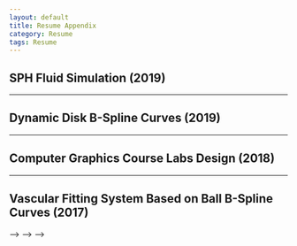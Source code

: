 ```yaml
---
layout: default
title: Resume Appendix
category: Resume
tags: Resume
---
```


## SPH Fluid Simulation (2019)
<!-- ![](/assets/imgs/Resume-Appendix/SPH-Water/RealTimeSimulation.gif) -->
<!-- ![](/assets/imgs/Resume-Appendix/SPH-Water/MCFinalRendering.gif) -->

***
## Dynamic Disk B-Spline Curves (2019)
<!-- ![](/assets/imgs/Resume-Appendix/D-DBSC/1.png) -->
<!-- ![](/assets/imgs/Resume-Appendix/D-DBSC/2.png) -->
<!-- ![](/assets/imgs/Resume-Appendix/D-DBSC/3.png) -->
<!-- ![](/assets/imgs/Resume-Appendix/D-DBSC/4.png) -->
<!-- ![](/assets/imgs/Resume-Appendix/D-DBSC/5.png) -->
<!-- ![](/assets/imgs/Resume-Appendix/D-DBSC/6.png) -->
<!-- ![](/assets/imgs/Resume-Appendix/D-DBSC/7.png) -->


***
## Computer Graphics Course Labs Design (2018)
<!-- ![](/assets/imgs/Resume-Appendix/CG/3.png) -->
<!-- ![](/assets/imgs/Resume-Appendix/CG/4-normal.png) -->
<!-- ![](/assets/imgs/Resume-Appendix/CG/4-phonglight.png) -->
<!-- ![](/assets/imgs/Resume-Appendix/CG/5.png) -->
<!-- ![](/assets/imgs/Resume-Appendix/CG/7.png) -->
<!-- ![](/assets/imgs/Resume-Appendix/CG/8-raytracing.png) -->
<!-- ![](/assets/imgs/Resume-Appendix/CG/8-raytracing-mesh.png) -->


***
## Vascular Fitting System Based on Ball B-Spline Curves (2017)
<!-- ![](/assets/imgs/Resume-Appendix/Vascular-System/1.png) -->
<!-- ![](/assets/imgs/Resume-Appendix/Vascular-System/2.png) -->
<!-- <!--![](/assets/imgs/Resume-Appendix/Vascular-System/3.png)--> -->
<!-- ![](/assets/imgs/Resume-Appendix/Vascular-System/4.png) -->
<!-- ![](/assets/imgs/Resume-Appendix/Vascular-System/5.png) -->
<!-- ![](/assets/imgs/Resume-Appendix/Vascular-System/6.png) -->
<!-- ![](/assets/imgs/Resume-Appendix/Vascular-System/7.png) -->

<!-- *** -->
<!-- ## 3D Ink Simulation Based on SPH (2016) -->
<!-- ![](/assets/imgs/Resume-Appendix/SPH-Ink/bunny.png) -->
<!-- <!--![](/assets/imgs/Resume-Appendix/SPH-Ink/dragon.png)--> -->
<!-- <!--![](/assets/imgs/Resume-Appendix/SPH-Ink/house.png)--> -->

